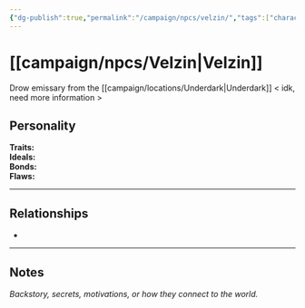 ```yaml
---
{"dg-publish":true,"permalink":"/campaign/npcs/velzin/","tags":["character","npc"],"noteIcon":"","created":"2025-10-26T19:38:34.989-07:00","updated":"2025-10-27T13:39:36.619-07:00"}
---
```


# [[campaign/npcs/Velzin\|Velzin]]
Drow emissary from the [[campaign/locations/Underdark\|Underdark]] < idk, need more information >
## Personality
**Traits:**  
**Ideals:**  
**Bonds:**  
**Flaws:**  

---

## Relationships
- 

---

## Notes
*Backstory, secrets, motivations, or how they connect to the world.*